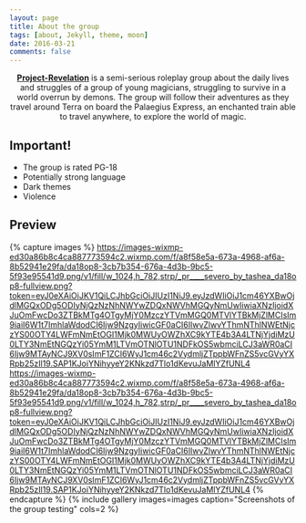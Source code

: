 ```yaml
---
layout: page
title: About the group
tags: [about, Jekyll, theme, moon]
date: 2016-03-21
comments: false
---
```

    
<center><a href="https://project-revelation.github.io//"><b>Project-Revelation</b></a> is a semi-serious roleplay group about the daily lives and struggles of a group of young magicians, struggling to survive in a world overrun by demons. The group will follow their adventures as they travel around Terra on board the Palaegius Express, an enchanted train able to travel anywhere, to explore the world of magic.</center>

## Important!

* The group is rated PG-18
* Potentially strong language
* Dark themes
* Violence

## Preview

{% capture images %}
    https://images-wixmp-ed30a86b8c4ca887773594c2.wixmp.com/f/a8f58e5a-673a-4968-af6a-8b52941e29fa/da18op8-3cb7b354-676a-4d3b-9bc5-5f93e95541d9.png/v1/fill/w_1024,h_782,strp/_pr____severo_by_tashea_da18op8-fullview.png?token=eyJ0eXAiOiJKV1QiLCJhbGciOiJIUzI1NiJ9.eyJzdWIiOiJ1cm46YXBwOjdlMGQxODg5ODIyNjQzNzNhNWYwZDQxNWVhMGQyNmUwIiwiaXNzIjoidXJuOmFwcDo3ZTBkMTg4OTgyMjY0MzczYTVmMGQ0MTVlYTBkMjZlMCIsIm9iaiI6W1t7ImhlaWdodCI6Ijw9NzgyIiwicGF0aCI6IlwvZlwvYThmNThlNWEtNjczYS00OTY4LWFmNmEtOGI1Mjk0MWUyOWZhXC9kYTE4b3A4LTNjYjdiMzU0LTY3NmEtNGQzYi05YmM1LTVmOTNlOTU1NDFkOS5wbmciLCJ3aWR0aCI6Ijw9MTAyNCJ9XV0sImF1ZCI6WyJ1cm46c2VydmljZTppbWFnZS5vcGVyYXRpb25zIl19.SAP1KJoiYNihyyeY2KNkzd7Tlo1dKevuJaMlYZfUNL4
    https://images-wixmp-ed30a86b8c4ca887773594c2.wixmp.com/f/a8f58e5a-673a-4968-af6a-8b52941e29fa/da18op8-3cb7b354-676a-4d3b-9bc5-5f93e95541d9.png/v1/fill/w_1024,h_782,strp/_pr____severo_by_tashea_da18op8-fullview.png?token=eyJ0eXAiOiJKV1QiLCJhbGciOiJIUzI1NiJ9.eyJzdWIiOiJ1cm46YXBwOjdlMGQxODg5ODIyNjQzNzNhNWYwZDQxNWVhMGQyNmUwIiwiaXNzIjoidXJuOmFwcDo3ZTBkMTg4OTgyMjY0MzczYTVmMGQ0MTVlYTBkMjZlMCIsIm9iaiI6W1t7ImhlaWdodCI6Ijw9NzgyIiwicGF0aCI6IlwvZlwvYThmNThlNWEtNjczYS00OTY4LWFmNmEtOGI1Mjk0MWUyOWZhXC9kYTE4b3A4LTNjYjdiMzU0LTY3NmEtNGQzYi05YmM1LTVmOTNlOTU1NDFkOS5wbmciLCJ3aWR0aCI6Ijw9MTAyNCJ9XV0sImF1ZCI6WyJ1cm46c2VydmljZTppbWFnZS5vcGVyYXRpb25zIl19.SAP1KJoiYNihyyeY2KNkzd7Tlo1dKevuJaMlYZfUNL4
{% endcapture %}
{% include gallery images=images caption="Screenshots of the group testing" cols=2 %}




